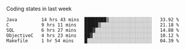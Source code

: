 Coding states in last week

<!--START_SECTION:waka-->
```text
Java         14 hrs 43 mins  ████████▒░░░░░░░░░░░░░░░░   33.92 % 
C            9 hrs 11 mins   █████▒░░░░░░░░░░░░░░░░░░░   21.18 % 
SQL          6 hrs 27 mins   ███▓░░░░░░░░░░░░░░░░░░░░░   14.88 % 
ObjectiveC   4 hrs 23 mins   ██▓░░░░░░░░░░░░░░░░░░░░░░   10.12 % 
Makefile     1 hr 54 mins    █░░░░░░░░░░░░░░░░░░░░░░░░   04.39 % 
```
<!--END_SECTION:waka-->
